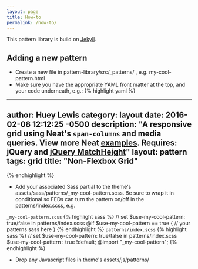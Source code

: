 ```yaml
---
layout: page
title: How-to
permalink: /how-to/
---
```


This pattern library is build on [Jekyll](http://jekyllrb.com/). 

## Adding a new pattern

* Create a new file in pattern-library/src/_patterns/ , e.g. my-cool-pattern.html
* Make sure you have the appropriate YAML front matter at the top, and your code underneath, e.g.:
{% highlight yaml %}
---
author: Huey Lewis
category: layout
date: 2016-02-08 12:12:25 -0500
description: "A responsive grid using Neat's <code>span-columns</code> and media queries. View more Neat [examples](http://neat.bourbon.io/examples/). **Requires:** jQuery and [jQuery MatchHeight](https://cdnjs.cloudflare.com/ajax/libs/jquery.matchHeight/0.7.0/jquery.matchHeight-min.js)"
layout: pattern
tags: grid
title:  "Non-Flexbox Grid"
---
{% endhighlight %}
* Add your associated Sass partial to the theme's assets/sass/patterns/_my-cool-pattern.scss. Be sure to wrap it in conditional so FEDs can turn the pattern on/off in the patterns/index.scss, e.g.

`_my-cool-pattern.scss`
{% highlight sass %}
// set $use-my-cool-pattern: true/false in patterns/index.scss
@if $use-my-cool-pattern == true {
	// your patterns sass here
}
{% endhighlight %}
`patterns/index.scss`
{% highlight sass %}
// set $use-my-cool-pattern: true/false in patterns/index.scss
$use-my-cool-pattern : true !default;
@import	"_my-cool-pattern";
{% endhighlight %}
* Drop any Javascript files in theme's assets/js/patterns/
